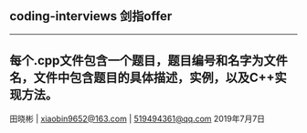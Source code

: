 ﻿coding-interviews 剑指offer
--------------------------
----
每个.cpp文件包含一个题目，题目编号和名字为文件名，文件中包含题目的具体描述，实例，以及C++实现方法。
----

田晓彬 | xiaobin9652@163.com | 519494361@qq.com
2019年7月7日



